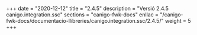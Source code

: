 +++
date        = "2020-12-12"
title       = "2.4.5"
description = "Versió 2.4.5 canigo.integration.ssc"
sections    = "canigo-fwk-docs"
enllac		= "/canigo-fwk-docs/documentacio-llibreries/canigo.integration.ssc/2.4.5/"
weight		= 5
+++
